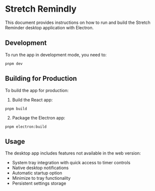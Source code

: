 # Stretch Remindly

This document provides instructions on how to run and build the Stretch Reminder desktop application with Electron.

## Development

To run the app in development mode, you need to:

```
pnpm dev
```

## Building for Production

To build the app for production:

1. Build the React app:

```
pnpm build
```

2. Package the Electron app:

```
pnpm electron:build
```

## Usage

The desktop app includes features not available in the web version:

- System tray integration with quick access to timer controls
- Native desktop notifications
- Automatic startup option
- Minimize to tray functionality
- Persistent settings storage
